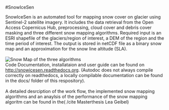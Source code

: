 #SnowIceSen

SnowIceSen is an automated tool for mapping snow cover on glacier using Sentinel-2 satellite imagery. It includes the data retrieval from the Open Access Copernicus Hub, preprocessing, cloud cover and debris cover masking and three different snow mapping algorithms.
Required input is an ESRI shapefile of the glaciers/region of interest, a DEM of the region and the time period of interest. The output is stored in netCDF file as a binary snow map and an approximation for the snow line altitude (SLA). \
\
![Snow Map of the three algorithms](https://github.com/lgeibel/snowicesen/postprocessing/Results_Rhone.png "Snow Map of the three algorithms in SnowIceSen on a Scene of Rhone Glacier, Switzerland")
\
Code Documentation, installataion and user guide can be found on http://snowicesen.readthedocs.org. (Autodoc does not always compile correctly on readthedocs, a locally compilable documentation can be found in the docs/ folder of this respository). \
\
A detailed desrciption of the work flow, the implemented snow mapping algorithms and an anaylsis of the performance of the snow mapping algoritm can be found in the( /cite Masterthesis Lea Geibel)
